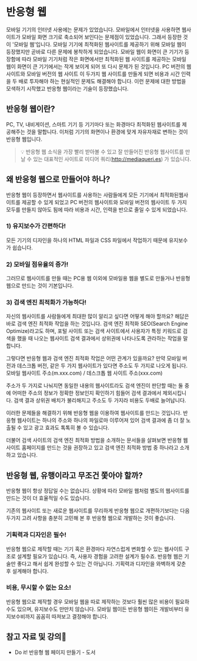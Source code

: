 # 반응형 웹
모바일 기기의 인터넷 사용에는 문제가 있었습니다. 모바일에서 인터넷을 사용하면 웹사이트가 모바일 화면 크기로 축소되어 보인다는 문제점이 있었습니다. 그래서 등장한 것이 '모바일 웹'입니다. 모바일 기기에 최적화된 웹사이트를 제공하기 위해 모바일 웹이 등장했지만 곧바로 다른 문제에 봉착하게 되었습니다. 모바일 웹이 화면이 큰 기기가 등장함에 따라 모바일 기기처럼 작은 화면에서만 최적화된 웹 사이트를 제공하는 모바일 웹이 화면이 큰 기기에서는 작게 보이게 되어 또 다시 문제가 된 것입니다. PC 버전의 웹사이트와 모바일 버전의 웹 사이트 이 두가지 웹 사이트를 만들게 되면 비용과 시간 인력을 두 배로 투자해야 하는 현실적인 문제도 해결해야 합니다. 이런 문제에 대한 방법을 모색하기 시작했고 반응형 웹이라는 기술이 등장했습니다. 

## 반응형 웹이란?

PC, TV, 내비게이션, 스마트 기기 등 기기마다 또는 화경마다 최적화된 웹사이트를 제공해주는 것을 말합니다. 이처럼 기기의 화면이나 환경에 맞게 자유자재로 변하는 것이 반응형 웹입니다. 

> 💡 반응형 웹 소식을 가장 빨리 받아볼 수 있고 잘 만들어진 반응형 웹사이트를 만날 수 있는 대표적인 사이트로 미디어 쿼리(http://mediaqueri.es) 가 있습니다.


## 왜 반응형 웹으로 만들어야 하나?

반응형 웹이 등장하면서 웹사이트를 사용하는 사람들에게 모든 기기에서 최적화된웹사이트를 제공할 수 있게 되었고 PC 버전의 웹사이트와 모바일 버전의 웹사이트 두 가지 모두를 만들지 않아도 됨에 따라 비용과 시간, 인력을 반으로 줄일 수 있게 되었습니다. 

### 1) 유지보수가 간편하다!

모든 기기의 디자인을 하나의 HTML 파일과 CSS 파일에서 작업하기 때문에 유지보수가 쉽습니다. 

### 2) 모바일 점유율의 증가!

그러므로 웹사이트를 만들 때는 PC용 웹 이외에 모바일용 웹을 별도로 만들거나 반응형 웹으로 만드는 것이 기본입니다. 

### 3) 검색 엔진 최적화가 가능하다!

자신의 웹사이트를 사람들에게 최대한 많이 알리고 싶다면 어떻게 해야 할까요? 해답은 바로 검색 엔진 최적화 작업을 하는 것입니다. 검색 엔진 최적화 SEO(Search Engine Optimize)라고도 하며, 포털 사이트 또는 검색 사이트에서 사용자가 특정 키워드로 검색을 했을 때 나오는 웹사이트 검색 결과에서 상위권에 나타나도록 관라하는 작업을 말합니다. 

그렇다면 반응형 웹과 검색 엔진 최적화 작업은 어떤 관계가 있을까요? 만약 모바일 버전과 데스크톱 버전, 같은 두 가지 웹사이트가 있다면 주소도 두 가지로 나오게 됩니다. 모바일 웹사이트 주소(m.xxx.com) / 데스크톱 웹 사이트 주소(xxx.com)

주소가 두 가지로 나눠지면 동일한 내용의 웹사이트라도 검색 엔진이 판단할 때는 둘 중에 어떠한 주소의 정보가 정확한 정보인지 확인하기 힘들어 검색 결과에서 제외시킵니다. 검색 결과 상위권 배치가 불리해지고 주소도 두 가지라 비용도 두배로 늘어납니다. 

이러한 문제들을 해결하기 위해 반응형 웹을 이용하여 웹사이트를 만드는 것입니다. 반응형 웹사이트는 하나의 주소와 하나의 파일로마 이루어져 있어 검색 결과에 좀 더 잘 노출될 수 있고 광고 효과도 톡톡히 볼 수 있습니다. 

더불어 검색 사이트의 검색 엔진 최적화 방법을 소개하는 문서들을 살펴보면 반응형 웹사이트 홈페이지를 만드는 것을 권장하고 있고 검색 엔진 최적화 방법 중 하나라고 소개하고 있습니다. 

## 반응형 웹, 유행이라고 무조건 쫓아야 할까?

반응형 웹이 항상 정답일 수는 없습니다. 상황에 따라 모바일 웹처럼 별도의 웹사이트를 만드는 것이 더 효율적일 수도 있습니다. 

기존의 웹사이트 또는 새로운 웹사이트를 무리하게 반응형 웹으로 개편하기보다는 다음 두가지 고려 사항을 충분히 고민해 본 후 반응형 웹으로 개발하는 것이 좋습니다.

### 기획력과 디자인은 필수!

반응형 웹으로 제작할 때는 기기 혹은 환경마다 자연스럽게 변화할 수 있는 웹사이트 구조로 설계할 필요가 있습니다. 즉, 사용자 경험을 고려한 설계가 필수죠. 반응형 웹은 기술만 좋다고 해서 쉽게 완성할 수 있는 건 아닙니다. 기획력과 디자인을 와벽하게 갖춘 후 설계해야 합니다. 

### 비용, 무시할 수 없는 요소!

반응형 웹으로 제작할 경우 모바일 웹을 따로 제작하는 것보다 훨씬 많은 비용이 필요하 수도 있으며, 유지보수도 만만치 않습니다. 모바일 웹이든 반응형 웹이든 개발비부터 유지보수비까지 꼼꼼히 따져보고 결정해야 합니다.


## 참고 자료 및 강의📑

- Do it! 반응형 웹 페이지 만들기 - 도서
